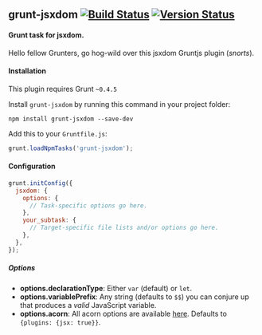 ## grunt-jsxdom [![Build Status](https://travis-ci.org/treycordova/grunt-jsxdom.svg?branch=master)](https://travis-ci.org/treycordova/grunt-jsxdom) [![Version Status](https://img.shields.io/npm/v/grunt-jsxdom.svg)](https://www.npmjs.org/package/grunt-jsxdom)
#### Grunt task for jsxdom.
Hello fellow Grunters, go hog-wild over this jsxdom Gruntjs plugin (*snorts*).

#### Installation
This plugin requires Grunt `~0.4.5`

Install `grunt-jsxdom` by running this command in your project folder:
```shell
npm install grunt-jsxdom --save-dev
```

Add this to your `Gruntfile.js`:
```js
grunt.loadNpmTasks('grunt-jsxdom');
```

#### Configuration
```js
grunt.initConfig({
  jsxdom: {
    options: {
      // Task-specific options go here.
    },
    your_subtask: {
      // Target-specific file lists and/or options go here.
    },
  },
});
```

##### Options
- **options.declarationType**: Either `var` (default) or `let`.
- **options.variablePrefix**: Any string (defaults to `$$`) you can conjure up that produces a _valid_ JavaScript variable.
- **options.acorn**: All acorn options are available [here](https://github.com/ternjs/acorn#main-parser). Defaults to `{plugins: {jsx: true}}`.
